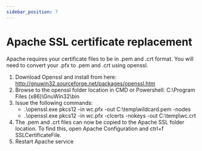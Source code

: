 ```yaml
---
sidebar_position: 7
---
```


# Apache SSL certificate replacement

Apache requires your certificate files to be in .pem and .crt format. You will need to convert your .pfx to .pem and .crt using openssl.

1. Download Openssl and install from here: http://gnuwin32.sourceforge.net/packages/openssl.htm
2. Browse to the openssl folder location in CMD or Powershell: C:\Program Files (x86)\GnuWin32\bin
3. Issue the following commands:
	- .\openssl.exe pkcs12 -in wc.pfx -out C:\temp\wildcard.pem -nodes
	- .\openssl.exe pkcs12 -in wc.pfx -clcerts -nokeys -out C:\temp\wc.crt
4. The .pem and .crt files can now be copied to the Apache SSL folder location. To find this, open Apache Configuration and ctrl+f SSLCertificateFile.
5. Restart Apache service